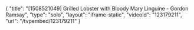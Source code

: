 {
    "title": "[1508521049] Grilled Lobster with Bloody Mary Linguine - Gordon Ramsay",
    "type": "solo",
    "layout": "iframe-static",
    "videoId": "123179211",
    "url": "\/tvpembed\/123179211"
}